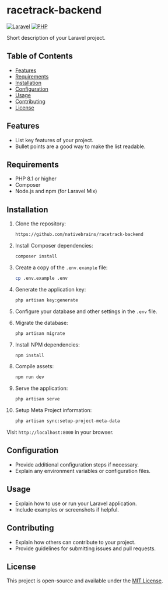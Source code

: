 # racetrack-backend 

[![Laravel](https://img.shields.io/badge/Laravel-10.x-red)](https://laravel.com/)
[![PHP](https://img.shields.io/badge/PHP-8.1%2B-blue)](https://www.php.net/)

Short description of your Laravel project.

## Table of Contents

- [Features](#features)
- [Requirements](#requirements)
- [Installation](#installation)
- [Configuration](#configuration)
- [Usage](#usage)
- [Contributing](#contributing)
- [License](#license)

## Features

- List key features of your project.
- Bullet points are a good way to make the list readable.

## Requirements

- PHP 8.1 or higher
- Composer
- Node.js and npm (for Laravel Mix)

## Installation

1. Clone the repository:

    ```bash
    https://github.com/nativebrains/racetrack-backend
    ```

2. Install Composer dependencies:

    ```bash
    composer install
    ```

3. Create a copy of the `.env.example` file:

    ```bash
    cp .env.example .env
    ```

4. Generate the application key:

    ```bash
    php artisan key:generate
    ```

5. Configure your database and other settings in the `.env` file.

6. Migrate the database:

    ```bash
    php artisan migrate
    ```

7. Install NPM dependencies:

    ```bash
    npm install
    ```

8. Compile assets:

    ```bash
    npm run dev
    ```

9. Serve the application:

    ```bash
    php artisan serve
    ```

10. Setup Meta Project information:

    ```bash
    php artisan sync:setup-project-meta-data
    ```

Visit `http://localhost:8000` in your browser.

## Configuration

- Provide additional configuration steps if necessary.
- Explain any environment variables or configuration files.

## Usage

- Explain how to use or run your Laravel application.
- Include examples or screenshots if helpful.

## Contributing

- Explain how others can contribute to your project.
- Provide guidelines for submitting issues and pull requests.

## License

This project is open-source and available under the [MIT License](LICENSE).

